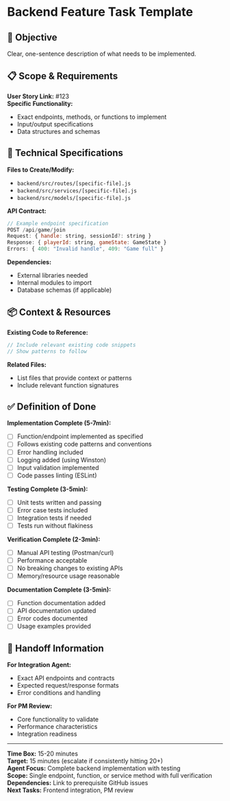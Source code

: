 # Backend Feature Task Template

## 🎯 Objective
Clear, one-sentence description of what needs to be implemented.

## 📋 Scope & Requirements
**User Story Link:** #123  
**Specific Functionality:**
- Exact endpoints, methods, or functions to implement
- Input/output specifications
- Data structures and schemas

## 🔧 Technical Specifications
**Files to Create/Modify:**
- `backend/src/routes/[specific-file].js`
- `backend/src/services/[specific-file].js`
- `backend/src/models/[specific-file].js`

**API Contract:**
```javascript
// Example endpoint specification
POST /api/game/join
Request: { handle: string, sessionId?: string }
Response: { playerId: string, gameState: GameState }
Errors: { 400: "Invalid handle", 409: "Game full" }
```

**Dependencies:**
- External libraries needed
- Internal modules to import
- Database schemas (if applicable)

## 📦 Context & Resources
**Existing Code to Reference:**
```javascript
// Include relevant existing code snippets
// Show patterns to follow
```

**Related Files:**
- List files that provide context or patterns
- Include relevant function signatures

## ✅ Definition of Done
**Implementation Complete (5-7min):**
- [ ] Function/endpoint implemented as specified
- [ ] Follows existing code patterns and conventions
- [ ] Error handling included
- [ ] Logging added (using Winston)
- [ ] Input validation implemented
- [ ] Code passes linting (ESLint)

**Testing Complete (3-5min):**
- [ ] Unit tests written and passing
- [ ] Error case tests included
- [ ] Integration tests if needed
- [ ] Tests run without flakiness

**Verification Complete (2-3min):**
- [ ] Manual API testing (Postman/curl)
- [ ] Performance acceptable
- [ ] No breaking changes to existing APIs
- [ ] Memory/resource usage reasonable

**Documentation Complete (3-5min):**
- [ ] Function documentation added
- [ ] API documentation updated
- [ ] Error codes documented
- [ ] Usage examples provided

## 🔗 Handoff Information
**For Integration Agent:**
- Exact API endpoints and contracts
- Expected request/response formats
- Error conditions and handling

**For PM Review:**
- Core functionality to validate
- Performance characteristics
- Integration readiness

---
**Time Box:** 15-20 minutes  
**Target:** 15 minutes (escalate if consistently hitting 20+)  
**Agent Focus:** Complete backend implementation with testing  
**Scope:** Single endpoint, function, or service method with full verification  
**Dependencies:** Link to prerequisite GitHub issues  
**Next Tasks:** Frontend integration, PM review
